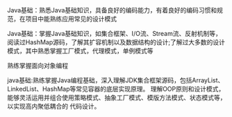 Java基础：熟悉Java基础知识，具备良好的编码能力，有着良好的编码习惯和规范，在项目中能熟练应用常见的设计模式


Java基础：掌握Java基础知识，如集合框架、I/O流、Stream流、反射机制等，阅读过HashMap源码，了解其扩容机制以及数据结构的设计;了解过大多数的设计模式，其中熟悉掌握工厂模式，代理模式，单例模式等

熟练掌握面向对象编程

java基础:熟练掌握Java编程基础，深入理解JDK集合框架源码，包括ArrayList、LinkedList、HashMap等常见容器的底层实现原理。
理解OOP原则和设计模式，能够灵活运用并组合使用策略模式、抽象工厂模式、模版方法模式、状态模式等，以实现高内聚低耦合的
代码设计。
